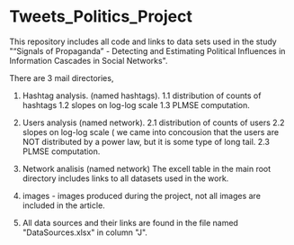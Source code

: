# Tweets_Politics_Project
This repository includes all code and links to data sets used in the study "“Signals of Propaganda” - Detecting and Estimating Political
Influences in Information Cascades in Social Networks".

There are 3 mail directories, 
1. Hashtag analysis. (named hashtags). 
  1.1 distribution of counts of hashtags
  1.2 slopes on log-log scale
  1.3 PLMSE computation.
   
2. Users analysis (named network).
   2.1 distribution of counts of users
   2.2 slopes on log-log scale ( we came into concousion that the users are NOT distributed by a power law, but it is some type of long tail.
   2.3 PLMSE computation. 
3. Network analisis (named network)
The excell table in the main root directory includes links to all datasets used in the work.

4. images - images produced during the project, not all images are included in the article.

5. All data sources and their links are found in the file named "DataSources.xlsx" in column "J".
